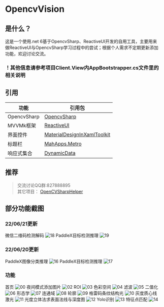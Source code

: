 # OpencvVision

## 是什么？

这是一个使用.net 6基于OpencvSharp、ReactiveUI开发的自用工具，主要用来做ReactiveUI与OpencvSharp学习过程中的尝试；根据个人需求不定期更新添加功能，欢迎讨论交流。

### ！其他信息请参考项目Client.View内AppBootstrapper.cs文件里的相关说明

## 引用

| 功能          | 引用包                                                                                                |
| ----------- | -------------------------------------------------------------------------------------------------- |
| OpencvSharp | [OpencvSharp](https://github.com/shimat/opencvsharp_samples)                                       |
| MVVMk框架     | [ReactiveUI](https://github.com/reactiveui/ReactiveUI)                                             |
| 界面控件        | [MaterialDesignInXamlToolkit](https://github.com/MaterialDesignInXAML/MaterialDesignInXamlToolkit) |
| 标题栏         | [MahApps.Metro](https://github.com/MahApps/MahApps.Metro)                                          |
| 响应式集合       | [DynamicData](https://github.com/reactivemarbles/DynamicData)                                      |

## 推荐

> 交流讨论QQ群:827888895  
> 其它项目： 
> [OpenCVSharpHelper](https://gitee.com/tfarcraw/opencvsharphelper)

## 部分功能截图

### 22/06/21更新

微信二维码检测解码
![18](Img/18.jpg)
PaddleX目标检测推理
![19](Img/19.jpg)

### 22/06/20更新

PaddleX图像分类推理
![16](Img/16.jpg)
PaddleX目标检测推理
![17](Img/17.jpg)

### 功能

首页
![00](Img/00.jpg)
夜间模式添加图片
![02](Img/02.jpg)
ROI
![03](Img/03.jpg)
色彩空间
![04](Img/04.jpg)
滤波
![05](Img/05.jpg)
二值化
![06](Img/06.jpg)
形态学
![07](Img/07.jpg)
连通域
![08](Img/08.jpg)
轮廓
![09](Img/09.jpg)
格雷码条纹结构光
![10](Img/10.jpg)
灰度质心线激光
![11](Img/11.jpg)
光度立体法求表面法线与深度图
![12](Img/12.jpg)
Yolo识别
![13](Img/13.jpg)
特征点匹配
![14](Img/14.jpg)
